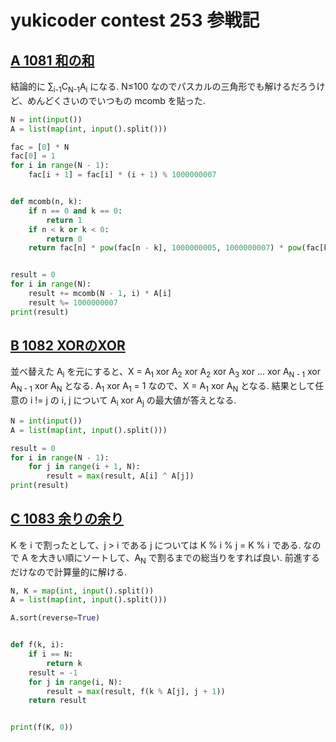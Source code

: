 # yukicoder contest 253 参戦記

## [A 1081 和の和](https://yukicoder.me/problems/no/1081)

結論的に ∑<sub>i-1</sub>C<sub>N-1</sub>A<sub>i</sub> になる. N≤100 なのでパスカルの三角形でも解けるだろうけど、めんどくさいのでいつもの mcomb を貼った.


```python
N = int(input())
A = list(map(int, input().split()))

fac = [0] * N
fac[0] = 1
for i in range(N - 1):
    fac[i + 1] = fac[i] * (i + 1) % 1000000007


def mcomb(n, k):
    if n == 0 and k == 0:
        return 1
    if n < k or k < 0:
        return 0
    return fac[n] * pow(fac[n - k], 1000000005, 1000000007) * pow(fac[k], 1000000005, 1000000007) % 1000000007


result = 0
for i in range(N):
    result += mcomb(N - 1, i) * A[i]
    result %= 1000000007
print(result)
```

## [B 1082 XORのXOR](https://yukicoder.me/problems/no/1082)

並べ替えた A<sub>i</sub> を元にすると、X = A<sub>1</sub> xor A<sub>2</sub> xor A<sub>2</sub> xor A<sub>3</sub> xor ... xor A<sub>N - 1</sub> xor A<sub>N - 1</sub> xor A<sub>N</sub> となる. A<sub>1</sub> xor A<sub>1</sub> = 1 なので、X = A<sub>1</sub> xor A<sub>N</sub> となる. 結果として任意の i != j の i, j について A<sub>i</sub> xor A<sub>j</sub> の最大値が答えとなる.

```python
N = int(input())
A = list(map(int, input().split()))

result = 0
for i in range(N - 1):
    for j in range(i + 1, N):
        result = max(result, A[i] ^ A[j])
print(result)
```

## [C 1083 余りの余り](https://yukicoder.me/problems/no/1083)

K を i で割ったとして、j > i である j については K % i % j = K % i である. なので A を大きい順にソートして、A<sub>N</sub> で割るまでの総当りをすれば良い. 前進するだけなので計算量的に解ける.

```python
N, K = map(int, input().split())
A = list(map(int, input().split()))

A.sort(reverse=True)


def f(k, i):
    if i == N:
        return k
    result = -1
    for j in range(i, N):
        result = max(result, f(k % A[j], j + 1))
    return result


print(f(K, 0))
```
